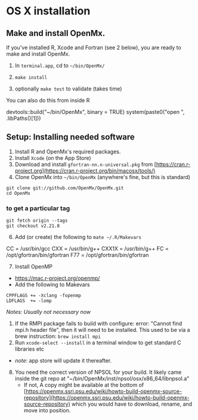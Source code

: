# OS X installation

## Make and install OpenMx.
If you've installed R, Xcode and Fortran (see 2 below), you are ready to make and install OpenMx.

1. In `terminal.app`, cd to `~/bin/OpenMx/`

2. `make install`
3. optionally `make test` to validate (takes time)

You can also do this from inside R
> 
devtools::build("~/bin/OpenMx", binary = TRUE)
system(paste0("open ", .libPaths()[1]))

## Setup: Installing needed software
1. Install R and OpenMx's required packages.
2. Install `Xcode` (on the App Store)
4. Download and install `gfortran-nn.n-universal.pkg` from [https://cran.r-project.org](https://cran.r-project.org/bin/macosx/tools/)
5. Clone OpenMx into `~/bin/OpenMx` (anywhere's fine, but this is standard)

```
git clone git://github.com/OpenMx/OpenMx.git
cd OpenMx
```
### to get a particular tag

```
git fetch origin --tags
git checkout v2.21.8
```

6. Add (or create) the following to `mate ~/.R/Makevars`
>
CC    = /usr/bin/gcc
CXX   = /usr/bin/g++
CXX1X = /usr/bin/g++
FC    = /opt/gfortran/bin/gfortran
F77   = /opt/gfortran/bin/gfortran

7. Install OpenMP
 * https://mac.r-project.org/openmp/
 * Add the following to Makevars

```
CPPFLAGS += -Xclang -fopenmp
LDFLAGS  += -lomp
```

*Notes: Usually not necessary now*

1. If the RMPI package fails to build with configure: error: "Cannot find mpi.h header file", then it will need to be installed. This used to be via a brew instruction: `brew install mpi`
2. Run `xcode-select --install` in a terminal window to get standard C libraries etc
  * *note*: app store will update it thereafter.
8. You need the correct version of NPSOL for your build. It likely came inside the git repo at "~/bin/OpenMx/inst/npsol/osx/x86_64/libnpsol.a"
	* If not, A copy might be available at the bottom of [https://openmx.ssri.psu.edu/wiki/howto-build-openmx-source-repository](https://openmx.ssri.psu.edu/wiki/howto-build-openmx-source-repository) which you would have to download, rename, and move into position.  

